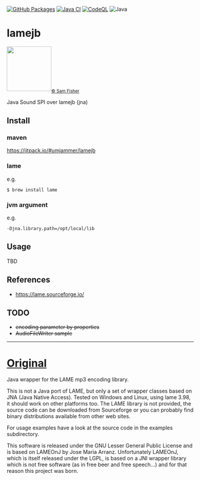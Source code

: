 [![GitHub Packages](https://github.com/umjammer/lamejb/actions/workflows/maven-publish.yml/badge.svg)](https://github.com/umjammer/lamejb/actions/workflows/maven-publish.yml)
[![Java CI](https://github.com/umjammer/lamejb/actions/workflows/maven.yml/badge.svg)](https://github.com/umjammer/lamejb/actions/workflows/maven.yml)
[![CodeQL](https://github.com/umjammer/lamejb/actions/workflows/codeql-analysis.yml/badge.svg)](https://github.com/umjammer/lamejb/actions/workflows/codeql-analysis.yml)
![Java](https://img.shields.io/badge/Java-17-b07219)

# lamejb

<img src="https://lame.sourceforge.io/images/logo.gif" width="120" /><sub><a href="http://www.brightercreative.co.uk/">© Sam Fisher</a></sub>

Java Sound SPI over lamejb (jna)

## Install

### maven

 https://jitpack.io/#umjammer/lamejb

### lame

e.g.

```shell
$ brew install lame
```

### jvm argument

e.g.

`-Djna.library.path=/opt/local/lib`

## Usage

TBD

## References

* https://lame.sourceforge.io/

## TODO

* ~~encoding parameter by properties~~
* ~~AudioFileWriter sample~~

---

# [Original](https://sourceforge.net/projects/lamejb/)

Java wrapper for the LAME mp3 encoding library. 

This is not a Java port of LAME, but only a set of wrapper classes based on 
JNA (Java Native Access). Tested on Windows and Linux, using lame 3.98, it 
should work on other platforms too.
The LAME library is not provided, the source code can be downloaded from Sourceforge 
or you can probably find binary distributions available from other web sites.  

For usage examples have a look at the source code in the examples subdirectory.

This software is released under the GNU Lesser General Public License and is
based on LAMEOnJ by Jose Maria Arranz. Unfortunately LAMEOnJ, which is itself 
released under the LGPL, is based on a JNI wrapper library which is not free 
software (as in free beer and free speech...) and for that reason this project 
was born.
